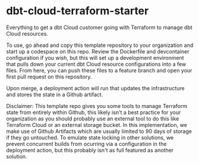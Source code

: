 # dbt-cloud-terraform-starter
Everything to get a dbt Cloud customer going with Terraform to manage dbt Cloud resources.

To use, go ahead and copy this template repository to your organization and start up a codespace on this repo. Review the Dockerfile and devcontainer configuration if you wish, but this will set up a development environment that pulls down your current dbt Cloud resource configurations into a few files. From here, you can push these files to a feature branch and open your first pull request on this repository.

Upon merge, a deployment action will run that updates the infrastructure and stores the state in a Github artifact. 

Disclaimer: This template repo gives you some tools to manage Terraform state from entirely within Github, this likely isn't a best practice for your organization as you should probably use an external tool to do this like Terraform Cloud or an external storage bucket. In this implementation, we make use of Github Artifacts which are usually limited to 90 days of storage if they go untouched. To emulate state locking in other solutions, we prevent concurrent builds from ocurring via a configuration in the deployment action, but this probably isn't as full featured as another solution.